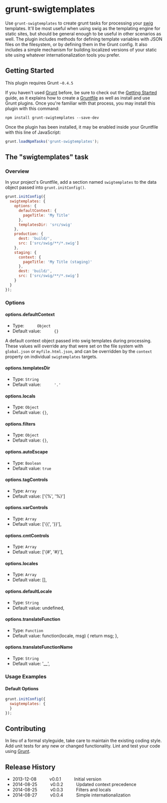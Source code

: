# grunt-swigtemplates

Use `grunt-swigtemplates` to create grunt tasks for processing your [swig](http://paularmstrong.github.io/swig/)
templates. It'll be most useful when using swig as the templating engine for static sites, but should be general enough
to be useful in other scenarios as well. The plugin includes methods for defining template variables with JSON files
on the filesystem, or by defining them in the Grunt config. It also includes a simple mechanism for building localized
versions of your static site using whatever internationalization tools you prefer.


## Getting Started
This plugin requires Grunt `~0.4.5`

If you haven't used [Grunt](http://gruntjs.com/) before, be sure to check out the [Getting Started](http://gruntjs.com/getting-started) guide, as it explains how to create a [Gruntfile](http://gruntjs.com/sample-gruntfile) as well as install and use Grunt plugins. Once you're familiar with that process, you may install this plugin with this command:

```shell
npm install grunt-swigtemplates --save-dev
```

Once the plugin has been installed, it may be enabled inside your Gruntfile with this line of JavaScript:

```js
grunt.loadNpmTasks('grunt-swigtemplates');
```

## The "swigtemplates" task

### Overview
In your project's Gruntfile, add a section named `swigtemplates` to the data object passed into `grunt.initConfig()`.

```js
grunt.initConfig({
  swigtemplates: {
    options: {
      defaultContext: {
        pageTitle: 'My Title'
      },
      templatesDir: 'src/swig'
    },
    production: {
      dest: 'build/',
      src: ['src/swig/**/*.swig']
    },
    staging: {
      context: {
        pageTitle: 'My Title (staging)'
      },
      dest: 'build/',
      src: ['src/swig/**/*.swig']
    }
  }
});
```

### Options

#### options.defaultContext

 * Type:   `Object`
 * Default value:   `{}`

A default context object passed into swig templates during processing. These values will override any that were
set on the file system with `global.json` or `myfile.html.json`, and can be overridden by the `context` property
on individual `swigtemplates` targets.

#### options.templatesDir

* Type: `String`
* Default value:   `'.'`

#### options.locals

* Type: `Object`
* Default value: `{}`,

#### options.filters

* Type: `Object`
* Default value: `{}`,

#### options.autoEscape

* Type: `Boolean`
* Default value: `true`

#### options.tagControls

* Type: `Array`
* Default value: ['{%', '%}']

#### options.varControls
* Type: `Array`
* Default value: ['{{', '}}'],

#### options.cmtControls
* Type: `Array`
* Default value: ['{#', '#}'],

#### options.locales
* Type: `Array`
* Default value: [],

#### options.defaultLocale
* Type: `String`
* Default value: undefined,

#### options.translateFunction
* Type: `Function`
* Default value: function(locale, msg) { return msg; },

#### options.translateFunctionName
* Type: `String`
* Default value: '__', 



### Usage Examples

#### Default Options

```js
grunt.initConfig({
  swigtemplates: {
  }
});

```

## Contributing
In lieu of a formal styleguide, take care to maintain the existing coding style. Add unit tests for any new or changed functionality. Lint and test your code using [Grunt](http://gruntjs.com/).


## Release History

 * 2013-12-08   v0.0.1   Initial version
 * 2014-08-25   v0.0.2   Updated context precedence
 * 2014-08-25   v0.0.3   Filters and locals
 * 2014-08-27   v0.0.4   Simple internationalization
